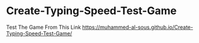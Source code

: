 # Create-Typing-Speed-Test-Game




Test The Game From This Link 
https://muhammed-al-sous.github.io/Create-Typing-Speed-Test-Game/
